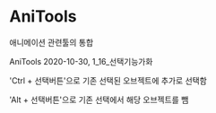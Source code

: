 # AniTools
애니메이션 관련툴의 통합

AniTools 2020-10-30, 1_16_선택기능가화

'Ctrl + 선택버튼'으로 기존 선택된 오브젝트에 추가로 선택함

'Alt + 선택버튼'으로 기존 선택에서 해당 오브젝트를 뺌